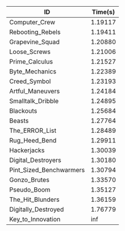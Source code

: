 |ID|Time(s)|
|-|-|
|Computer_Crew|1.19117|
|Rebooting_Rebels|1.19411|
|Grapevine_Squad|1.20880|
|Loose_Screws|1.21006|
|Prime_Calculus|1.21527|
|Byte_Mechanics|1.22389|
|Creed_Symbol|1.23193|
|Artful_Maneuvers|1.24184|
|Smalltalk_Dribble|1.24895|
|Blackouts|1.25684|
|Beasts|1.27764|
|The_ERROR_List|1.28489|
|Rug_Heed_Bend|1.29911|
|Hackerjacks|1.30039|
|Digital_Destroyers|1.30180|
|Pint_Sized_Benchwarmers|1.30794|
|Gonzo_Brutes|1.33570|
|Pseudo_Boom|1.35127|
|The_Hit_Blunders|1.36159|
|Digitally_Destroyed|1.76779|
|Key_to_Innovation|inf|
